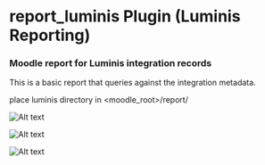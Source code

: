 # report_luminis Plugin (Luminis Reporting)
### Moodle report for Luminis integration records

This is a basic report that queries against the integration metadata.

place luminis directory in <moodle_root>/report/

![Alt text](/../gh-pages/images/adminblock.png?raw=true "Report Block Item")

![Alt text](/../gh-pages/images/dropdown.png?raw=true "Types of Searches")

![Alt text](/../gh-pages/images/person.png?raw=true "Person Report Example")